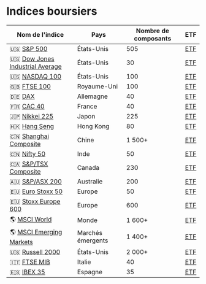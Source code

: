 # Indices boursiers
| Nom de l'indice | Pays | Nombre de composants | ETF |
| --- | --- | --- | --- |
| 🇺🇸 [S&P 500](https://www.google.com/finance/quote/SPX:INDEXSP) | États-Unis | 505 | [ETF]() |
| 🇺🇸 [Dow Jones Industrial Average](https://www.google.com/finance/quote/DJI:INDEXDJX) | États-Unis | 30 |[ETF]() |
| 🇺🇸 [NASDAQ 100](https://www.google.com/finance/quote/NDX:INDEXNASDAQ) | États-Unis | 100 |[ETF]() |
| 🇬🇧 [FTSE 100](https://www.google.com/finance/quote/UKX:INDEXFTSE) | Royaume-Uni | 100 |[ETF]() |
| 🇩🇪 [DAX](https://www.google.com/finance/quote/GDAXI:INDEXDEUTSCHE) | Allemagne | 40 |[ETF]() |
| 🇫🇷 [CAC 40](https://www.google.com/finance/quote/PX1:INDEXEURO) | France | 40 |[ETF]() |
| 🇯🇵 [Nikkei 225](https://www.google.com/finance/quote/N225:INDEXNIKKEI) | Japon | 225 |[ETF]() |
| 🇭🇰 [Hang Seng](https://www.google.com/finance/quote/HSI:INDEXHANGSENG) | Hong Kong | 80 |[ETF]() |
| 🇨🇳 [Shanghai Composite](https://www.google.com/finance/quote/000001.SS:INDEXSHANGHAI) | Chine | 1 500+ |[ETF]() |
| 🇨🇳 [Nifty 50](https://www.google.com/finance/quote/NIFTY_50:INDEXNSE) | Inde | 50 |[ETF]() |
| 🇨🇦 [S&P/TSX Composite](https://www.google.com/finance/quote/TSX:INDEXSPTSX) | Canada | 230 |[ETF]() |
| 🇦🇺 [S&P/ASX 200](https://www.google.com/finance/quote/AXJO:INDEXASX) | Australie | 200 |[ETF]() |
| 🇪🇺 [Euro Stoxx 50](https://www.google.com/finance/quote/SX5E:INDEXSTOXX) | Europe | 50 |[ETF]() |
| 🇪🇺 [Stoxx Europe 600](https://www.google.com/finance/quote/SXXP:INDEXSTOXX) | Europe | 600 |[ETF]() |
| 🌎 [MSCI World](https://www.msci.com/indexes/index/990100) | Monde | 1 600+ |[ETF]() |
| 🌎 [MSCI Emerging Markets](https://www.msci.com/indexes/index/891800) | Marchés émergents | 1 400+ |[ETF]() |
| 🇺🇸 [Russell 2000](https://www.google.com/finance/quote/RUT:INDEXRUSSELL) | États-Unis | 2 000+ |[ETF]() |
| 🇮🇹 [FTSE MIB](https://www.google.com/finance/quote/FTMIB:INDEXFTSE) | Italie | 40 |[ETF]() |
| 🇪🇸 [IBEX 35](https://www.google.com/finance/quote/IBEX:INDEXIBEX) | Espagne | 35 |[ETF]() |
